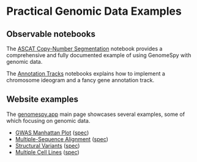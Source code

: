 # Practical Genomic Data Examples

## Observable notebooks

The [ASCAT Copy-Number Segmentation](https://observablehq.com/@tuner/ascat-copy-number-segmentation?collection=@tuner/genomespy) notebook provides a comprehensive and fully documented example of using GenomeSpy with genomic data.

The [Annotation Tracks](https://observablehq.com/@tuner/annotation-tracks?collection=@tuner/genomespy) notebooks explains how to implement a chromosome ideogram and a fancy gene annotation track.

## Website examples

The [genomespy.app](https://genomespy.app/) main page showcases several examples, some of which focusing on genomic data.

- [GWAS Manhattan Plot](https://genomespy.app/examples/?spec=OCAC/ocac.json) ([spec](https://github.com/genome-spy/website-examples/blob/master/OCAC/ocac.json))
- [Multiple-Sequence Alignment](https://genomespy.app/examples/?spec=MSA/msa.json) ([spec](https://github.com/genome-spy/website-examples/blob/master/MSA/msa.json))
- [Structural Variants](https://genomespy.app/examples/?spec=SV/sv.json) ([spec](https://github.com/genome-spy/website-examples/blob/master/SV/sv.json))
- [Multiple Cell Lines](https://genomespy.app/examples/?spec=PARPiCL/parpicl.json) ([spec](https://github.com/genome-spy/website-examples/blob/master/PARPiCL/parpicl.json))
